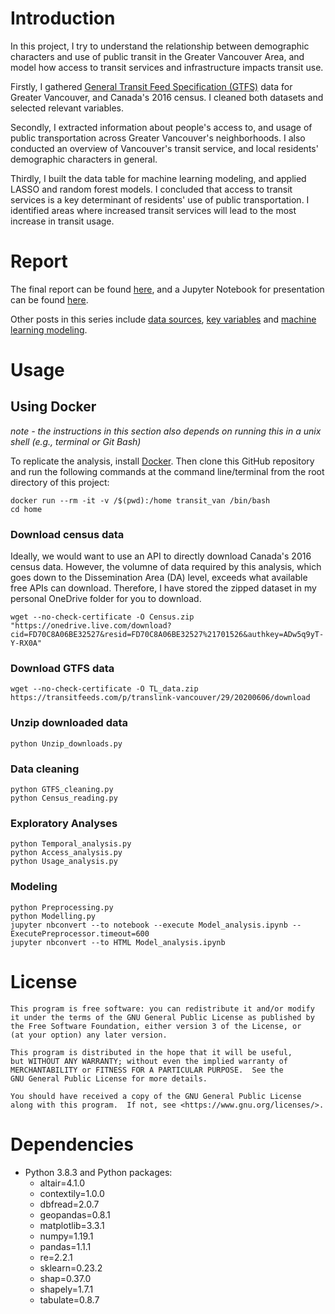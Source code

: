 # Introduction

In this project, I try to understand the relationship between demographic characters and use of public transit in the Greater Vancouver Area, and model how access to transit services and infrastructure impacts transit use.

Firstly, I gathered [General Transit Feed Specification (GTFS)](https://gtfs.org/) data for Greater Vancouver, and Canada's 2016 census. I cleaned both datasets and selected relevant variables.

Secondly, I extracted information about people's access to, and usage of public transportation across Greater Vancouver's neighborhoods. I also conducted an overview of Vancouver's transit service, and local residents' demographic characters in general.

Thirdly, I built the data table for machine learning modeling, and applied LASSO and random forest models. I concluded that access to transit services is a key determinant of residents' use of public transportation. I identified areas where increased transit services will lead to the most increase in transit usage.

# Report

The final report can be found [here](https://zibowangkangyu.github.io/Vancouver_transit4/), and a Jupyter Notebook for presentation can be found [here](https://nbviewer.jupyter.org/github/ZIBOWANGKANGYU/Vancouver_transit/blob/master/Model_analysis.ipynb). 

Other posts in this series include [data sources](https://zibowangkangyu.github.io/Vancouver_transit1/), [key variables](https://zibowangkangyu.github.io/Vancouver_transit2/) and [machine learning modeling](https://zibowangkangyu.github.io/Vancouver_transit3/). 

# Usage

## Using Docker

*note - the instructions in this section also depends on running this in
a unix shell (e.g., terminal or Git Bash)*

To replicate the analysis, install
[Docker](https://www.docker.com/get-started). Then clone this GitHub
repository and run the following commands at the command line/terminal
from the root directory of this project:

    docker run --rm -it -v /$(pwd):/home transit_van /bin/bash
    cd home

### Download census data

Ideally, we would want to use an API to directly download Canada's 2016 census data. However, the volumne of data required by this analysis, which goes down to the Dissemination Area (DA) level, exceeds what available free APIs can download. Therefore, I have stored the zipped dataset in my personal OneDrive folder for you to download. 

    wget --no-check-certificate -O Census.zip "https://onedrive.live.com/download?cid=FD70C8A06BE32527&resid=FD70C8A06BE32527%21701526&authkey=ADw5q9yT-Y-RX0A"

### Download GTFS data

    wget --no-check-certificate -O TL_data.zip https://transitfeeds.com/p/translink-vancouver/29/20200606/download    

### Unzip downloaded data

    python Unzip_downloads.py

### Data cleaning

    python GTFS_cleaning.py
    python Census_reading.py

### Exploratory Analyses

    python Temporal_analysis.py
    python Access_analysis.py
    python Usage_analysis.py

### Modeling

    python Preprocessing.py
    python Modelling.py
    jupyter nbconvert --to notebook --execute Model_analysis.ipynb --ExecutePreprocessor.timeout=600
    jupyter nbconvert --to HTML Model_analysis.ipynb

# License

    This program is free software: you can redistribute it and/or modify
    it under the terms of the GNU General Public License as published by
    the Free Software Foundation, either version 3 of the License, or
    (at your option) any later version.

    This program is distributed in the hope that it will be useful,
    but WITHOUT ANY WARRANTY; without even the implied warranty of
    MERCHANTABILITY or FITNESS FOR A PARTICULAR PURPOSE.  See the
    GNU General Public License for more details.

    You should have received a copy of the GNU General Public License
    along with this program.  If not, see <https://www.gnu.org/licenses/>.
    
# Dependencies

  - Python 3.8.3 and Python packages:
      - altair=4.1.0
      - contextily=1.0.0
      - dbfread=2.0.7
      - geopandas=0.8.1
      - matplotlib=3.3.1
      - numpy=1.19.1
      - pandas=1.1.1
      - re=2.2.1
      - sklearn=0.23.2
      - shap=0.37.0
      - shapely=1.7.1
      - tabulate=0.8.7